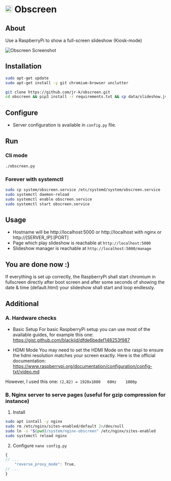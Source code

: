 # <img src="https://github.com/jr-k/obscreen/blob/master/docs/obscreen.png" width="22"> Obscreen

## About
Use a RaspberryPi to show a full-screen slideshow (Kiosk-mode)

![Obscreen Screenshot](https://github.com/jr-k/obscreen/blob/master/docs/screenshot.png  "Obscreen Screenshot")

## Installation
```bash
sudo apt-get update
sudo apt-get install -y git chromium-browser unclutter

git clone https://github.com/jr-k/obscreen.git 
cd obscreen && pip3 install -r requirements.txt && cp data/slideshow.json.dist data/slideshow.json && cp config.py.dist config.py
```

## Configure
- Server configuration is available in `config.py` file.

## Run

### Cli mode
```bash
./obscreen.py
```

### Forever with systemctl
```bash
sudo cp system/obscreen.service /etc/systemd/system/obscreen.service
sudo systemctl daemon-reload
sudo systemctl enable obscreen.service
sudo systemctl start obscreen.service
```

## Usage
- Hostname will be http://localhost:5000 or http://localhost with nginx or http://[SERVER_IP]:[PORT]
- Page which play slideshow is reachable at `http://localhost:5000`
- Slideshow manager is reachable at `http://localhost:5000/manage`
    
## You are done now :)
If everything is set up correctly, the RaspberryPi shall start chromium in fullscreen directly after boot screen and after some seconds of showing the date & time (default.html) your slideshow shall start and loop endlessly.


## Additional

### A. Hardware checks
- Basic Setup
For basic RaspberryPi setup you can use most of the available guides, for example this one:
https://gist.github.com/blackjid/dfde6bedef148253f987

- HDMI Mode
You may need to set the HDMI Mode on the raspi to ensure the hdmi resolution matches your screen exactly. Here is the official documentation:
https://www.raspberrypi.org/documentation/configuration/config-txt/video.md

However, I used this one: `(2,82) = 1920x1080	60Hz	1080p`

### B. Nginx server to serve pages (useful for gzip compression for instance)
1. Install
```bash
sudo apt isntall -y nginx
sudo rm /etc/nginx/sites-enabled/default 2>/dev/null
sudo ln -s "$(pwd)/system/nginx-obscreen" /etc/nginx/sites-enabled
sudo systemctl reload nginx
```
2. Configure `nano config.py`
```js
{
// ...
    "reverse_proxy_mode": True,
// ...
}
```
